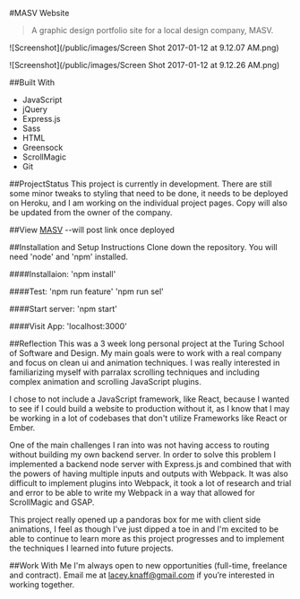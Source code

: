 #MASV Website
>A graphic design portfolio site for a local design company, MASV.

![Screenshot](/public/images/Screen Shot 2017-01-12 at 9.12.07 AM.png)

![Screenshot](/public/images/Screen Shot 2017-01-12 at 9.12.26 AM.png)


##Built With
* JavaScript
* jQuery
* Express.js
* Sass
* HTML
* Greensock
* ScrollMagic
* Git

##ProjectStatus
This project is currently in development. There are still some minor tweaks to styling that need to be done, it needs to be deployed on Heroku, and I am working on the individual project pages. Copy will also be updated from the owner of the company.

##View
[MASV](https://github.com/lrknaff/masv) --will post link once deployed

##Installation and Setup Instructions
Clone down the repository. You will need 'node' and 'npm' installed.

####Installaion:
'npm install'

####Test:
'npm run feature'
'npm run sel'

####Start server:
'npm start'

####Visit App:
'localhost:3000'

##Reflection
This was a 3 week long personal project at the Turing School of Software and Design. My main goals were to work with a real company and focus on clean ui and animation techniques. I was really interested in familiarizing myself with parralax scrolling techniques and including complex animation and scrolling JavaScript plugins.

I chose to not include a JavaScript framework, like React, because I wanted to see if I could build a website to production without it, as I know that I may be working in a lot of codebases that don't utilize Frameworks like React or Ember.

One of the main challenges I ran into was not having access to routing without building my own backend server. In order to solve this problem I implemented a backend node server with Express.js and combined that with the powers of having multiple inputs and outputs with Webpack. It was also difficult to implement plugins into Webpack, it took a lot of research and trial and error to be able to write my Webpack in a way that allowed for ScrollMagic and GSAP.

This project really opened up a pandoras box for me with client side animations, I feel as though I've just dipped a toe in and I'm excited to be able to continue to learn more as this project progresses and to implement the techniques I learned into future projects. 

##Work With Me
I'm always open to new opportunities (full-time, freelance and contract). Email me at lacey.knaff@gmail.com if you’re interested in working together.
